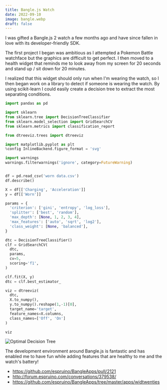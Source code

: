 ```yaml
---
title: Bangle.js Watch
date: 2022-09-10
image: bangle.webp
draft: false
---
```


I was gifted a Bangle.js 2 watch a few months ago and have since fallen in love with its developer-friendly SDK.

The first project I began was ambitious as I attempted a Pokemon Battle watchface but the graphics are difficult to get perfect. I then moved to a health widget that reminds me to look away from my screen for 20 seconds and stand up / sit down for 20 minutes.

I realized that this widget should only run when I'm wearing the watch, so I then began work on a library to detect if someone is wearing the watch. By using scikit-learn I could easily create a decision tree to extract the most separating conditions.

```python
import pandas as pd

import sklearn
from sklearn.tree import DecisionTreeClassifier
from sklearn.model_selection import GridSearchCV
from sklearn.metrics import classification_report

from dtreeviz.trees import dtreeviz

import matplotlib.pyplot as plt
%config InlineBackend.figure_format = 'svg'

import warnings
warnings.filterwarnings('ignore', category=FutureWarning)


df = pd.read_csv('worn data.csv')
df.describe()

X = df[['Charging', 'Acceleration']]
y = df[['Worn']]

params = {
  'criterion': ['gini', 'entropy', 'log_loss'],
  'splitter': ['best', 'random'],
  'max_depth': [None, 1, 2, 3, 4],
  'max_features': ['auto', 'sqrt', 'log2'],
  'class_weight': [None, 'balanced'],
}

dtc = DecisionTreeClassifier()
clf = GridSearchCV(
  dtc,
  params,
  cv=5,
  scoring='f1',
)

clf.fit(X, y)
dtc = clf.best_estimator_

viz = dtreeviz(
  dtc,
  X.to_numpy(),
  y.to_numpy().reshape(1,-1)[0],
  target_name='target',
  feature_names=X.columns,
  class_names=['Off', 'On']
)

viz
```

![Optimal Decision Tree](/images/bangleTree.webp)

The development environment around Bangle.js is fantastic and has enabled me to have fun while adding features that are healthy to me and the watch's battery!

- https://github.com/espruino/BangleApps/pull/2121
- http://forum.espruino.com/conversations/379538/
- https://github.com/espruino/BangleApps/tree/master/apps/widtwenties
